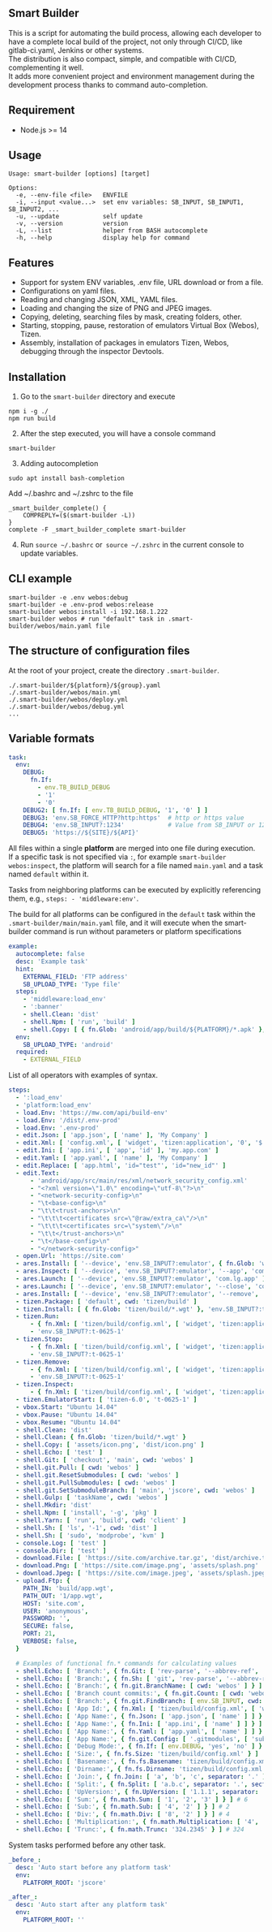 ## Smart Builder

This is a script for automating the build process, allowing each developer to have a complete local build of the 
project, not only through CI/CD, like gitlab-ci.yaml, Jenkins or other systems.  
The distribution is also compact, simple, and compatible with CI/CD, complementing it well.  
It adds more convenient project and environment management during the development process thanks to command auto-completion.  

## Requirement
 - Node.js >= 14

## Usage

```text
Usage: smart-builder [options] [target]

Options:
  -e, --env-file <file>   ENVFILE
  -i, --input <value...>  set env variables: SB_INPUT, SB_INPUT1, SB_INPUT2, ...
  -u, --update            self update
  -v, --version           version
  -L, --list              helper from BASH autocomplete
  -h, --help              display help for command
```

## Features

- Support for system ENV variables, .env file, URL download or from a file.
- Configurations on yaml files.
- Reading and changing JSON, XML, YAML files.
- Loading and changing the size of PNG and JPEG images.
- Copying, deleting, searching files by mask, creating folders, other.
- Starting, stopping, pause, restoration of emulators Virtual Box (Webos), Tizen.
- Assembly, installation of packages in emulators Tizen, Webos, debugging through the inspector Devtools.

## Installation

1) Go to the `smart-builder` directory and execute

```shell
npm i -g ./
npm run build
```

2) After the step executed, you will have a console command

```shell
smart-builder
```

3) Adding autocompletion

```shell
sudo apt install bash-completion
```

Add ~/.bashrc and ~/.zshrc to the file

```shell
_smart_builder_complete() {
    COMPREPLY=($(smart-builder -L))
}
complete -F _smart_builder_complete smart-builder
```

4) Run `source ~/.bashrc` or` source ~/.zshrc` in the current console to update variables.

## CLI example

```shell
smart-builder -e .env webos:debug
smart-builder -e .env-prod webos:release
smart-builder webos:install -i 192.168.1.222
smart-builder webos # run "default" task in .smart-builder/webos/main.yaml file
```

## The structure of configuration files

At the root of your project, create the directory `.smart-builder`.

```shell
./.smart-builder/${platform}/${group}.yaml
./.smart-builder/webos/main.yml
./.smart-builder/webos/deploy.yml
./.smart-builder/webos/debug.yml
...
```

## Variable formats

```yaml
task:
  env:
    DEBUG:
      fn.If:
        - env.TB_BUILD_DEBUG
        - '1'
        - '0'
    DEBUG2: [ fn.If: [ env.TB_BUILD_DEBUG, '1', '0' ] ]
    DEBUG3: 'env.SB_FORCE_HTTP?http:https'  # http or https value
    DEBUG4: 'env.SB_INPUT?:1234'            # Value from SB_INPUT or 1234
    DEBUG5: 'https://${SITE}/${API}'
```

All files within a single **platform** are merged into one file during execution.  
If a specific task is not specified via `:`, for example `smart-builder webos:inspect`, the platform will search 
for a file named `main.yaml` and a task named `default` within it.  

Tasks from neighboring platforms can be executed by explicitly referencing them, e.g., `steps: - 'middleware:env'`.

The build for all platforms can be configured in the `default` task within the `.smart-builder/main/main.yaml` file, 
and it will execute when the smart-builder command is run without parameters or platform specifications

```yaml
example:
  autocomplete: false
  desc: 'Example task'
  hint:
    EXTERNAL_FIELD: 'FTP address'
    SB_UPLOAD_TYPE: 'Type file'
  steps:
    - 'middleware:load_env'
    - ':banner'
    - shell.Clean: 'dist'
    - shell.Npm: [ 'run', 'build' ]
    - shell.Copy: [ { fn.Glob: 'android/app/build/${PLATFORM}/*.apk' }, 'dist/app.apk' ]
  env:
    SB_UPLOAD_TYPE: 'android'
  required:
    - EXTERNAL_FIELD
```

List of all operators with examples of syntax.

```yaml
steps:
  - ':load_env'
  - 'platform:load_env'
  - load.Env: 'https://mw.com/api/build-env'
  - load.Env: '/dist/.env-prod'
  - load.Env: '.env-prod'
  - edit.Json: [ 'app.json', [ 'name' ], 'My Company' ]
  - edit.Xml: [ 'config.xml', [ 'widget', 'tizen:application', '0', '$', 'id' ], 'my.app.com' ]
  - edit.Ini: [ 'app.ini', [ 'app', 'id' ], 'my.app.com' ]
  - edit.Yaml: [ 'app.yaml', [ 'name' ], 'My Company' ]
  - edit.Replace: [ 'app.html', 'id="test"', 'id="new_id"' ]
  - edit.Text:
      - 'android/app/src/main/res/xml/network_security_config.xml'
      - "<?xml version=\"1.0\" encoding=\"utf-8\"?>\n"
      - "<network-security-config>\n"
      - "\t<base-config>\n"
      - "\t\t<trust-anchors>\n"
      - "\t\t\t<certificates src=\"@raw/extra_ca\"/>\n"
      - "\t\t\t<certificates src=\"system\"/>\n"
      - "\t\t</trust-anchors>\n"
      - "\t</base-config>\n"
      - "</network-security-config>"
  - open.Url: 'https://site.com'
  - ares.Install: [ '--device', 'env.SB_INPUT?:emulator', { fn.Glob: 'webos/build/*.ipk' } ] # install
  - ares.Inspect: [ '--device', 'env.SB_INPUT?:emulator', '--app', 'com.lg.app' ]            # debug
  - ares.Launch: [ '--device', 'env.SB_INPUT?:emulator', 'com.lg.app' ]                      # open
  - ares.Launch: [ '--device', 'env.SB_INPUT?:emulator', '--close', 'com.lg.app' ]           # close
  - ares.Install: [ '--device', 'env.SB_INPUT?:emulator', '--remove', 'com.lg.app' ]         # remove
  - tizen.Package: [ 'default', cwd: 'tizen/build' ]
  - tizen.Install: [ { fn.Glob: 'tizen/build/*.wgt' }, 'env.SB_INPUT?:t-0625-1', cwd: 'tizen/build' ]
  - tizen.Run:
      - { fn.Xml: [ 'tizen/build/config.xml', [ 'widget', 'tizen:application', '0', '$', 'id' ] ] }
      - 'env.SB_INPUT?:t-0625-1'
  - tizen.Stop:
      - { fn.Xml: [ 'tizen/build/config.xml', [ 'widget', 'tizen:application', '0', '$', 'id' ] ] }
      - 'env.SB_INPUT?:t-0625-1'
  - tizen.Remove:
      - { fn.Xml: [ 'tizen/build/config.xml', [ 'widget', 'tizen:application', '0', '$', 'id' ] ] }
      - 'env.SB_INPUT?:t-0625-1'
  - tizen.Inspect:
      - { fn.Xml: [ 'tizen/build/config.xml', [ 'widget', 'tizen:application', '0', '$', 'id' ] ] }
  - tizen.EmulatorStart: [ 'tizen-6.0', 't-0625-1' ]
  - vbox.Start: "Ubuntu 14.04"
  - vbox.Pause: "Ubuntu 14.04"
  - vbox.Resume: "Ubuntu 14.04"
  - shell.Clean: 'dist'
  - shell.Clean: { fn.Glob: 'tizen/build/*.wgt' }
  - shell.Copy: [ 'assets/icon.png', 'dist/icon.png' ]
  - shell.Echo: [ 'test' ]
  - shell.Git: [ 'checkout', 'main', cwd: 'webos' ]
  - shell.git.Pull: [ cwd: 'webos' ]
  - shell.git.ResetSubmodules: [ cwd: 'webos' ]
  - shell.git.PullSubmodules: [ cwd: 'webos' ]
  - shell.git.SetSubmoduleBranch: [ 'main', 'jscore', cwd: 'webos' ]
  - shell.Gulp: [ 'taskName', cwd: 'webos' ]
  - shell.Mkdir: 'dist'
  - shell.Npm: [ 'install', '-g', 'pkg' ]
  - shell.Yarn: [ 'run', 'build', cwd: 'client' ]
  - shell.Sh: [ 'ls', '-1', cwd: 'dist' ]
  - shell.Sh: [ 'sudo', 'modprobe', 'kvm' ]
  - console.Log: [ 'test' ]
  - console.Dir: [ 'test' ]
  - download.File: [ 'https://site.com/archive.tar.gz', 'dist/archive.tar.gz' ]
  - download.Png: [ 'https://site.com/image.png', 'assets/splash.png' 'inside', '100' ] # 'contain', 'cover', 'fill', 'inside', 'outside'
  - download.Jpeg: [ 'https://site.com/image.jpeg', 'assets/splash.jpeg', 'inside', '200', '100' ]
  - upload.Ftp: {
    PATH_IN: 'build/app.wgt',
    PATH_OUT: '1/app.wgt',
    HOST: 'site.com',
    USER: 'anonymous',
    PASSWORD: '',
    SECURE: false,
    PORT: 21,
    VERBOSE: false,
  }

  # Examples of functional fn.* commands for calculating values 
  - shell.Echo: [ 'Branch:', { fn.Git: [ 'rev-parse', '--abbrev-ref', 'HEAD', cwd: 'webos' ] } ]
  - shell.Echo: [ 'Branch:', { fn.Sh: [ 'git', 'rev-parse', '--abbrev-ref', 'HEAD', cwd: 'webos' ] } ]
  - shell.Echo: [ 'Branch:', { fn.git.BranchName: [ cwd: 'webos' ] } ]
  - shell.Echo: [ 'Branch count commits:', { fn.git.Count: [ cwd: 'webos' ] } ]
  - shell.Echo: [ 'Branch:', { fn.git.FindBranch: [ env.SB_INPUT, cwd: 'webos' ] } ]
  - shell.Echo: [ 'App Id:', { fn.Xml: [ 'tizen/build/config.xml', [ 'widget', 'tizen:application', '0', '$', 'id' ] ] } ]
  - shell.Echo: [ 'App Name:', { fn.Json: [ 'app.json', [ 'name' ] ] } ]
  - shell.Echo: [ 'App Name:', { fn.Ini: [ 'app.ini', [ 'name' ] ] } ]
  - shell.Echo: [ 'App Name:', { fn.Yaml: [ 'app.yaml', [ 'name' ] ] } ]
  - shell.Echo: [ 'App Name:', { fn.git.Config: [ '.gitmodules', [ 'submodule "jscore"', 'branch' ] ] } ]
  - shell.Echo: [ 'Debug Mode:', { fn.If: [ env.DEBUG, 'yes', 'no' ] } ]
  - shell.Echo: [ 'Size:', { fn.fs.Size: 'tizen/build/config.xml' } ]
  - shell.Echo: [ 'Basename:', { fn.fs.Basename: 'tizen/build/config.xml' } ]
  - shell.Echo: [ 'Dirname:', { fn.fs.Dirname: 'tizen/build/config.xml' } ]
  - shell.Echo: [ 'Join:', { fn.Join: [ 'a', 'b', 'c', separator: '.' ] } ] # a.b.c
  - shell.Echo: [ 'Split:', { fn.Split: [ 'a.b.c', separator: '.', section: '0' ] } ] # a
  - shell.Echo: [ 'UpVersion:', { fn.UpVersion: [ '1.1.1', separator: '.', section: '2' ] } ] # 1.1.2
  - shell.Echo: [ 'Sum:', { fn.math.Sum: [ '1', '2', '3' ] } ] # 6
  - shell.Echo: [ 'Sub:', { fn.math.Sub: [ '4', '2' ] } ] # 2
  - shell.Echo: [ 'Div:', { fn.math.Div: [ '8', '2' ] } ] # 4
  - shell.Echo: [ 'Multiplication:', { fn.math.Multiplication: [ '4', '2' ] } ] # 8
  - shell.Echo: [ 'Trunc:', { fn.math.Trunc: '324.2345' } ] # 324
```

System tasks performed before any other task.

```yaml
_before_:
  desc: 'Auto start before any platform task'
  env:
    PLATFORM_ROOT: 'jscore'

_after_:
  desc: 'Auto start after any platform task'
  env:
    PLATFORM_ROOT: ''
```